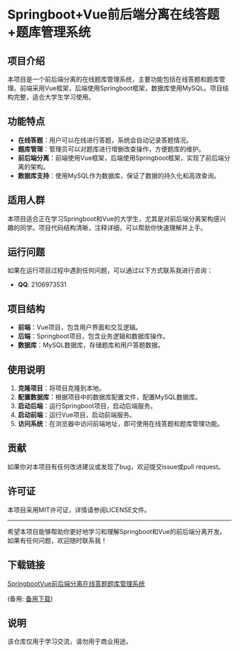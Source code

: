 # Springboot+Vue前后端分离在线答题+题库管理系统

## 项目介绍

本项目是一个前后端分离的在线题库管理系统，主要功能包括在线答题和题库管理。前端采用Vue框架，后端使用Springboot框架，数据库使用MySQL。项目结构完整，适合大学生学习使用。

## 功能特点

- **在线答题**：用户可以在线进行答题，系统会自动记录答题情况。
- **题库管理**：管理员可以对题库进行增删改查操作，方便题库的维护。
- **前后端分离**：前端使用Vue框架，后端使用Springboot框架，实现了前后端分离的架构。
- **数据库支持**：使用MySQL作为数据库，保证了数据的持久化和高效查询。

## 适用人群

本项目适合正在学习Springboot和Vue的大学生，尤其是对前后端分离架构感兴趣的同学。项目代码结构清晰，注释详细，可以帮助你快速理解并上手。

## 运行问题

如果在运行项目过程中遇到任何问题，可以通过以下方式联系我进行咨询：

- **QQ**: 2106973531

## 项目结构

- **前端**：Vue项目，包含用户界面和交互逻辑。
- **后端**：Springboot项目，包含业务逻辑和数据库操作。
- **数据库**：MySQL数据库，存储题库和用户答题数据。

## 使用说明

1. **克隆项目**：将项目克隆到本地。
2. **配置数据库**：根据项目中的数据库配置文件，配置MySQL数据库。
3. **启动后端**：运行Springboot项目，启动后端服务。
4. **启动前端**：运行Vue项目，启动前端服务。
5. **访问系统**：在浏览器中访问前端地址，即可使用在线答题和题库管理功能。

## 贡献

如果你对本项目有任何改进建议或发现了bug，欢迎提交issue或pull request。

## 许可证

本项目采用MIT许可证，详情请参阅LICENSE文件。

---

希望本项目能够帮助你更好地学习和理解Springboot和Vue的前后端分离开发。如果有任何问题，欢迎随时联系我！

## 下载链接
[SpringbootVue前后端分离在线答题题库管理系统](https://pan.quark.cn/s/e71eb5fe9837) 

(备用: [备用下载](https://pan.baidu.com/s/1SM5HVqhRihonyqsxJ0NARg?pwd=1234))

## 说明

该仓库仅用于学习交流，请勿用于商业用途。
